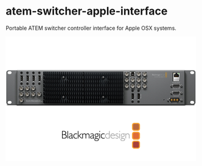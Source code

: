 # atem-switcher-apple-interface
Portable ATEM switcher controller interface for Apple OSX systems.

<img src="https://github.com/markcodedesign/atem-switcher-controller/blob/master/screenshots/bmagic.png">
<br>
